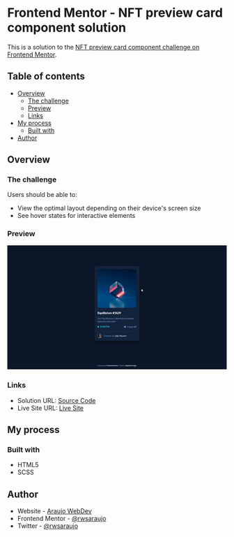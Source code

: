 # Frontend Mentor - NFT preview card component solution

This is a solution to the [NFT preview card component challenge on Frontend Mentor](https://www.frontendmentor.io/challenges/nft-preview-card-component-SbdUL_w0U).

## Table of contents

- [Overview](#overview)
  - [The challenge](#the-challenge)
  - [Preview](#preview)
  - [Links](#links)
- [My process](#my-process)
  - [Built with](#built-with)
- [Author](#author)

## Overview

### The challenge

Users should be able to:

- View the optimal layout depending on their device's screen size
- See hover states for interactive elements

### Preview

![](./preview/preview.gif)

### Links

- Solution URL: [Source Code](https://github.com/rwsaraujo/nft-preview-card-component)
- Live Site URL: [Live Site](https://nft-preview-card-component-beta-brown.vercel.app/)

## My process

### Built with

- HTML5
- SCSS

## Author

- Website - [Araujo WebDev](https://rwsaraujo.github.io/araujowebdev/)
- Frontend Mentor - [@rwsaraujo](https://www.frontendmentor.io/profile/rwsaraujo)
- Twitter - [@rwsaraujo](https://www.twitter.com/rwsaraujo)
